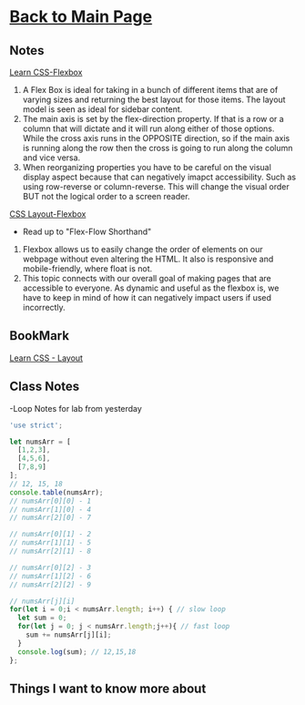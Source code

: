 # [Back to Main Page](https://reecerenninger.github.io/reading-notes/)

## Notes

[Learn CSS-Flexbox](https://web.dev/learn/css/flexbox/)

1. A Flex Box is ideal for taking in a bunch of different items that are of varying sizes and returning the best layout for those items.  The layout model is seen as ideal for sidebar content.
2. The main axis is set by the flex-direction property.  If that is a row or a column that will dictate and it will run along either of those options. While the cross axis runs in the OPPOSITE direction, so if the main axis is running along the row then the cross is going to run along the column and vice versa.
3. When reorganizing properties you have to be careful on the visual display aspect because that can negatively imapct accessibility.  Such as using row-reverse or column-reverse. This will change the visual order BUT not the logical order to a screen reader.

[CSS Layout-Flexbox](https://developer.mozilla.org/en-US/docs/Learn/CSS/CSS_layout/Flexbox)

- Read up to "Flex-Flow Shorthand"

1. Flexbox allows us to easily change the order of elements on our webpage without even altering the HTML. It also is responsive and mobile-friendly, where float is not.
2. This topic connects with our overall goal of making pages that are accessible to everyone.  As dynamic and useful as the flexbox is, we have to keep in mind of how it can negatively impact users if used incorrectly.

## BookMark

[Learn CSS - Layout](https://web.dev/learn/css/layout/)

## Class Notes

-Loop Notes for lab from yesterday

```js
'use strict';

let numsArr = [
  [1,2,3],
  [4,5,6],
  [7,8,9]
];
// 12, 15, 18
console.table(numsArr);
// numsArr[0][0] - 1
// numsArr[1][0] - 4
// numsArr[2][0] - 7

// numsArr[0][1] - 2
// numsArr[1][1] - 5
// numsArr[2][1] - 8

// numsArr[0][2] - 3
// numsArr[1][2] - 6
// numsArr[2][2] - 9

// numsArr[j][i]
for(let i = 0;i < numsArr.length; i++) { // slow loop
  let sum = 0;
  for(let j = 0; j < numsArr.length;j++){ // fast loop
    sum += numsArr[j][i];
  }
  console.log(sum); // 12,15,18
};
```

## Things I want to know more about
